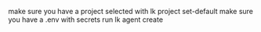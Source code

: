 make sure you have a project selected with lk project set-default
make sure you have a .env with secrets
run lk agent create

